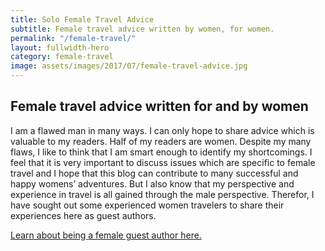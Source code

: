```yaml
---
title: Solo Female Travel Advice
subtitle: Female travel advice written by women, for women.
permalink: "/female-travel/"
layout: fullwidth-hero
category: female-travel
image: assets/images/2017/07/female-travel-advice.jpg
---
```


## Female travel advice written for and by women

I am a flawed man in many ways. I can only hope to share advice which is valuable to my readers. Half of my readers are women. Despite my many flaws, I like to think that I am smart enough to identify my shortcomings. I feel that it is very important to discuss issues which are specific to female travel and I hope that this blog can contribute to many successful and happy womens’ adventures. But I also know that my perspective and experience in travel is all gained through the male perspective. Therefor, I have sought out some experienced women travelers to share their experiences here as guest authors.

[Learn about being a female guest author here.](/guest-author-women/)
